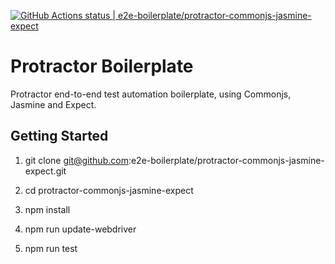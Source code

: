 [![GitHub Actions status | e2e-boilerplate/protractor-commonjs-jasmine-expect](https://github.com/e2e-boilerplate/protractor-commonjs-jasmine-expect/workflows/protractor-commonjs-jasmine-expect/badge.svg)](https://github.com/e2e-boilerplate/protractor-commonjs-jasmine-expect/actions?workflow=protractor-commonjs-jasmine-expect)

# Protractor Boilerplate

Protractor end-to-end test automation boilerplate, using Commonjs, Jasmine and Expect.

## Getting Started

1. git clone git@github.com:e2e-boilerplate/protractor-commonjs-jasmine-expect.git

2. cd protractor-commonjs-jasmine-expect

3. npm install

4. npm run update-webdriver

5. npm run test
